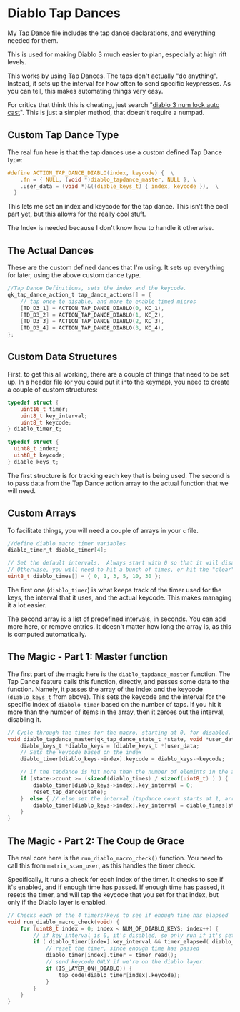 # Diablo Tap Dances 

My [Tap Dance](https://github.com/qmk/qmk_firmware/blob/master/users/universam/tap_dances.c) file includes the tap dance declarations, and everything needed for them. 

This is used for making Diablo 3 much easier to plan, especially at high rift levels. 

This works by using Tap Dances.  The taps don't actually "do anything". Instead, it sets up the interval for how often to send specific keypresses.  As you can tell, this makes automating things very easy. 

For critics that think this is cheating, just search "[diablo 3 num lock auto cast](http://lmgtfy.com/?q=diablo+3+numlock+autocast)".  This is just a simpler method, that doesn't require a numpad. 


## Custom Tap Dance Type 
The real fun here is that the tap dances use a custom defined Tap Dance type: 

```c 
#define ACTION_TAP_DANCE_DIABLO(index, keycode) {  \
    .fn = { NULL, (void *)diablo_tapdance_master, NULL }, \
    .user_data = (void *)&((diable_keys_t) { index, keycode }),  \
  }
```
This lets me set an index and keycode for the tap dance.  This isn't the cool part yet, but this allows for the really cool stuff.  

The Index is needed because I don't know how to handle it otherwise. 

## The Actual Dances

These are the custom defined dances that I'm using.  It sets up everything for later, using the above custom dance type. 

```c
//Tap Dance Definitions, sets the index and the keycode.
qk_tap_dance_action_t tap_dance_actions[] = {
    // tap once to disable, and more to enable timed micros
    [TD_D3_1] = ACTION_TAP_DANCE_DIABLO(0, KC_1),
    [TD_D3_2] = ACTION_TAP_DANCE_DIABLO(1, KC_2),
    [TD_D3_3] = ACTION_TAP_DANCE_DIABLO(2, KC_3),
    [TD_D3_4] = ACTION_TAP_DANCE_DIABLO(3, KC_4),
};
```

## Custom Data Structures

First, to get this all working, there are a couple of things that need to be set up.  In a header file (or you could put it into the keymap), you need to create a couple of custom structures: 

```c
typedef struct {
    uint16_t timer;
    uint8_t key_interval;
    uint8_t keycode;
} diablo_timer_t;

typedef struct {
  uint8_t index;
  uint8_t keycode;
} diable_keys_t;
```

The first structure is for tracking each key that is being used. The second is to pass data from the Tap Dance action array to the actual function that we will need.


## Custom Arrays

To facilitate things, you will need a couple of arrays in your `c` file.

```c
//define diablo macro timer variables
diablo_timer_t diablo_timer[4];

// Set the default intervals.  Always start with 0 so that it will disable on first hit.
// Otherwise, you will need to hit a bunch of times, or hit the "clear" command
uint8_t diablo_times[] = { 0, 1, 3, 5, 10, 30 };
```

The first one (`diablo_timer`) is what keeps track of the timer used for the keys, the interval that it uses, and the actual keycode.  This makes managing it a lot easier.  

The second array is a list of predefined intervals, in seconds.  You can add more here, or remove entries.  It doesn't matter how long the array is, as this is computed automatically. 

## The Magic - Part 1: Master function

The first part of the magic here is the `diablo_tapdance_master` function.  The Tap Dance feature calls this function, directly, and passes some data to the function.  Namely, it passes the array of the index and the keycode (`diablo_keys_t` from above).  This sets the keycode and the interval for the specific index of `diabolo_timer` based on the number of taps. If you hit it more than the number of items in the array, then it zeroes out the interval, disabling it.  

```c
// Cycle through the times for the macro, starting at 0, for disabled.
void diablo_tapdance_master(qk_tap_dance_state_t *state, void *user_data) {
    diable_keys_t *diablo_keys = (diable_keys_t *)user_data;
    // Sets the keycode based on the index
    diablo_timer[diablo_keys->index].keycode = diablo_keys->keycode;

    // if the tapdance is hit more than the number of elemints in the array, reset
    if (state->count >= (sizeof(diablo_times) / sizeof(uint8_t) ) ) {
        diablo_timer[diablo_keys->index].key_interval = 0;
        reset_tap_dance(state);
    }  else { // else set the interval (tapdance count starts at 1, array starts at 0, so offset by one)
        diablo_timer[diablo_keys->index].key_interval = diablo_times[state->count - 1];
    }
}
```

## The Magic - Part 2: The Coup de Grace

The real core here is the `run_diablo_macro_check()` function.  You need to call this from `matrix_scan_user`, as this handles the timer check.  

Specifically, it runs a check for each index of the timer.  It checks to see if it's enabled, and if enough time has passed. If enough time has passed, it resets the timer, and will tap the keycode that you set for that index, but only if the Diablo layer is enabled.  

```c
// Checks each of the 4 timers/keys to see if enough time has elapsed
void run_diablo_macro_check(void) {
    for (uint8_t index = 0; index < NUM_OF_DIABLO_KEYS; index++) {
        // if key_interval is 0, it's disabled, so only run if it's set.  If it's set, check the timer.
        if ( diablo_timer[index].key_interval && timer_elapsed( diablo_timer[index].timer ) > ( diablo_timer[index].key_interval * 1000 ) ) {
            // reset the timer, since enough time has passed
            diablo_timer[index].timer = timer_read();
            // send keycode ONLY if we're on the diablo layer.
            if (IS_LAYER_ON(_DIABLO)) {
                tap_code(diablo_timer[index].keycode);
            }
        }
    }
}
```
